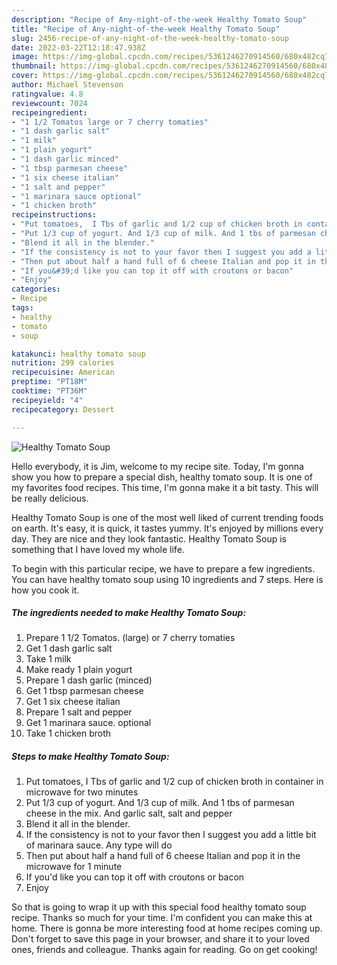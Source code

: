 ```yaml
---
description: "Recipe of Any-night-of-the-week Healthy Tomato Soup"
title: "Recipe of Any-night-of-the-week Healthy Tomato Soup"
slug: 2456-recipe-of-any-night-of-the-week-healthy-tomato-soup
date: 2022-03-22T12:18:47.938Z
image: https://img-global.cpcdn.com/recipes/5361246270914560/680x482cq70/healthy-tomato-soup-recipe-main-photo.jpg
thumbnail: https://img-global.cpcdn.com/recipes/5361246270914560/680x482cq70/healthy-tomato-soup-recipe-main-photo.jpg
cover: https://img-global.cpcdn.com/recipes/5361246270914560/680x482cq70/healthy-tomato-soup-recipe-main-photo.jpg
author: Michael Stevenson
ratingvalue: 4.8
reviewcount: 7024
recipeingredient:
- "1 1/2 Tomatos large or 7 cherry tomaties"
- "1 dash garlic salt"
- "1 milk"
- "1 plain yogurt"
- "1 dash garlic minced"
- "1 tbsp parmesan cheese"
- "1 six cheese italian"
- "1 salt and pepper"
- "1 marinara sauce optional"
- "1 chicken broth"
recipeinstructions:
- "Put tomatoes,  I Tbs of garlic and 1/2 cup of chicken broth in container in microwave for two minutes"
- "Put 1/3 cup of yogurt. And 1/3 cup of milk. And 1 tbs of parmesan cheese in the mix. And garlic salt, salt and pepper"
- "Blend it all in the blender."
- "If the consistency is not to your favor then I suggest you add a little bit of marinara sauce. Any type will do"
- "Then put about half a hand full of 6 cheese Italian and pop it in the microwave for 1 minute"
- "If you&#39;d like you can top it off with croutons or bacon"
- "Enjoy"
categories:
- Recipe
tags:
- healthy
- tomato
- soup

katakunci: healthy tomato soup 
nutrition: 299 calories
recipecuisine: American
preptime: "PT18M"
cooktime: "PT36M"
recipeyield: "4"
recipecategory: Dessert

---
```



![Healthy Tomato Soup](https://img-global.cpcdn.com/recipes/5361246270914560/680x482cq70/healthy-tomato-soup-recipe-main-photo.jpg)

Hello everybody, it is Jim, welcome to my recipe site. Today, I'm gonna show you how to prepare a special dish, healthy tomato soup. It is one of my favorites food recipes. This time, I'm gonna make it a bit tasty. This will be really delicious.

Healthy Tomato Soup is one of the most well liked of current trending foods on earth. It's easy, it is quick, it tastes yummy. It's enjoyed by millions every day. They are nice and they look fantastic. Healthy Tomato Soup is something that I have loved my whole life.




To begin with this particular recipe, we have to prepare a few ingredients. You can have healthy tomato soup using 10 ingredients and 7 steps. Here is how you cook it.

<!--inarticleads1-->

##### The ingredients needed to make Healthy Tomato Soup:

1. Prepare 1 1/2 Tomatos. (large) or 7 cherry tomaties
1. Get 1 dash garlic salt
1. Take 1 milk
1. Make ready 1 plain yogurt
1. Prepare 1 dash garlic (minced)
1. Get 1 tbsp parmesan cheese
1. Get 1 six cheese italian
1. Prepare 1 salt and pepper
1. Get 1 marinara sauce. optional
1. Take 1 chicken broth




<!--inarticleads2-->

##### Steps to make Healthy Tomato Soup:

1. Put tomatoes,  I Tbs of garlic and 1/2 cup of chicken broth in container in microwave for two minutes
1. Put 1/3 cup of yogurt. And 1/3 cup of milk. And 1 tbs of parmesan cheese in the mix. And garlic salt, salt and pepper
1. Blend it all in the blender.
1. If the consistency is not to your favor then I suggest you add a little bit of marinara sauce. Any type will do
1. Then put about half a hand full of 6 cheese Italian and pop it in the microwave for 1 minute
1. If you&#39;d like you can top it off with croutons or bacon
1. Enjoy




So that is going to wrap it up with this special food healthy tomato soup recipe. Thanks so much for your time. I'm confident you can make this at home. There is gonna be more interesting food at home recipes coming up. Don't forget to save this page in your browser, and share it to your loved ones, friends and colleague. Thanks again for reading. Go on get cooking!
